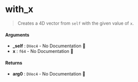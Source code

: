 # with\_x

>  Creates a 4D vector from `self` with the given value of `x`.

#### Arguments

- **\_self** : `DVec4` \- No Documentation 🚧
- **x** : `f64` \- No Documentation 🚧

#### Returns

- **arg0** : `DVec4` \- No Documentation 🚧